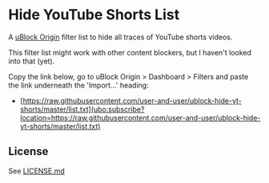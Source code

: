 # Hide YouTube Shorts List

A [uBlock Origin](https://github.com/gorhill/uBlock) filter list to hide all traces of YouTube shorts videos.

This filter list might work with other content blockers, but I haven't looked into that (yet).

Copy the link below, go to uBlock Origin > Dashboard > Filters and paste the link underneath the 'Import...' heading:
- [https://raw.githubusercontent.com/user-and-user/ublock-hide-yt-shorts/master/list.txt](ubo:subscribe?location=https://raw.githubusercontent.com/user-and-user/ublock-hide-yt-shorts/master/list.txt)

## License

See [LICENSE.md](https://github.com/user-and-user/ublock-hide-yt-shorts/blob/master/LICENSE.md)

